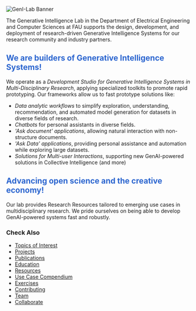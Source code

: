 ![GenI-Lab Banner](./images/genilab-banner.png)

The Generative Intelligence Lab in the Department of Electrical Engineering and Computer Sciences at FAU supports the design, development, and deployment of research-driven Generative Intelligence Systems for our research community and industry partners.

<h2 style="color:#2B65CF">We are builders of Generative Intelligence Systems!</h2>

We operate as a *Development Studio for Generative Intelligence Systems in Multi-Disciplinary Research*, applying specialized toolkits to promote  rapid prototyping. Our frameworks allow us to fast prototype solutions like:

* *Data analytic workflows* to simplify exploration, understanding, recommendation, and automated model generation for datasets in diverse fields of research. 
* *Chatbots* for personal assistants in diverse fields.
* *'Ask document' applications*, allowing natural interaction with non-structure documents. 
* *'Ask Data' applications*, providing personal assistance and automation while exploring large datasets.
* *Solutions for Multi-user Interactions*, supporting new GenAI-powered solutions in Collective Intelligence
(and more)

<h2 style="color:#2B65CF">Advancing open science and the creative economy!</h2>

Our lab provides Research Resources tailored to emerging use cases in multidisciplinary research. We pride ourselves on being able to develop GenAI-powered systems fast and robustly. 


### Check Also

* [Topics of Interest](./projects.md#topics-of-interest)
* [Projects](./projects.md)
* [Publications](./knowledge.md#publications)
* [Education](./knowledge.md#education)
* [Resources](./projects.md#resources)
* [Use Case Compendium](https://docs.google.com/spreadsheets/d/1Ge2chxRrBjILHkZthtzymqAbs3TkwrGiMMge23zC8jA/edit?usp=sharing)    
* [Exercises](./exercises.md)
* [Contributing](./contribute.md)
* [Team](./people.html)
* [Collaborate](./collaborate.md)


 


